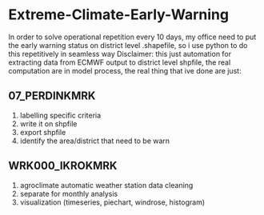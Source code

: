 # Extreme-Climate-Early-Warning
In order to solve operational repetition every 10 days, my office need to put the early warning status on district level .shapefile, so i use python to do this repetitively in seamless way
Disclaimer: this just automation for extracting data from ECMWF output to district level shpfile, the real computation are in model process, the real thing that ive done are just:
## 07_PERDINKMRK
1. labelling specific criteria
2. write it on shpfile
3. export shpfile
4. identify the area/district that need to be warn
## WRK000_IKROKMRK
1. agroclimate automatic weather station data cleaning
2. separate for monthly analysis
3. visualization (timeseries, piechart, windrose, histogram)
